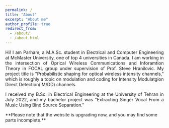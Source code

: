 ```yaml
---
permalink: /
title: "About"
excerpt: "About me"
author_profile: true
redirect_from: 
  - /about/
  - /about.html
---
```

<div style="text-align: justify">  
Hi! I am Parham, a M.A.Sc. student in Electrical and Computer Engineering at McMaster University, one of top 4 universities in Canada. I am working in the intersection of Oprical Wireless Communications and Inforamtion Theory in FOCAL group under supervision of Prof. Steve Hranilovic. My project title is  "Probabilistic shaping for optical wireless intensity channels,” which is roughly a topic on modulation and coding for Intensity Modulatgion Direct Detection(IM/DD) channels.
  
I received my B.Sc. in Electrical Engineering at the University of Tehran in July 2022, and my bachelor project was "Extracting Singer Vocal From a Music Using Bind Source Separation."

</div>
**Please note that the website is upgrading now, and you may find some parts incomplete.**

<!---
Hi! I am Parham, a senior Electrical Engineering student at the University of Tehran. My major is communications, and I passed some courses in this category such as Digital Communications, Wireless Communications, DSP, Blind Source Separation, Operations Research, Antenna I, Microwave I, and Electromagnetic Fields and Waves. At the moment, I am working on my bachelor project that is "Extracting Singer Vocal From Music Using Bind Source Separation," under supervision of Dr. Saeed Akhavan Behabadi. 
<br />
<br /> 
My research interests include wireless communications, signal and image processing, and coding and information theory. Also, I like biomedical engineering, and its new advancements really impress me.
<br />
<br />
Before coming to University of Tehran, I spent my high school at Allameh Helli High School, affiliated with the National Organization for the Development of Exceptional Talents (NODET), and I got my high school diploma in mathematics and physics major there. Then I took part in Nationwide Iranian University Entrance Exam in Mathematics and Physics and ranked 291 out of about 140,0000 competitors(top 0.2%), thus I got the chance to study at the University of Tehran, one of the most prestigious universities in Iran.
<br />
<br />
This website is created to present my educational experiences and achievements. Please take a moment to explore my website or look at my CV (available in the navigation bar) for concise information.
<br />
--->

<!---
Being in a competitive educational environment makes me a hardworking, responsible, and organized person. These features and my continual passion for enhancing my knowledge and experience and learning new technologies have equipped me with a unique set of abilities that make me well prepared to pursue further, advanced work in the academic profession. 
--->

